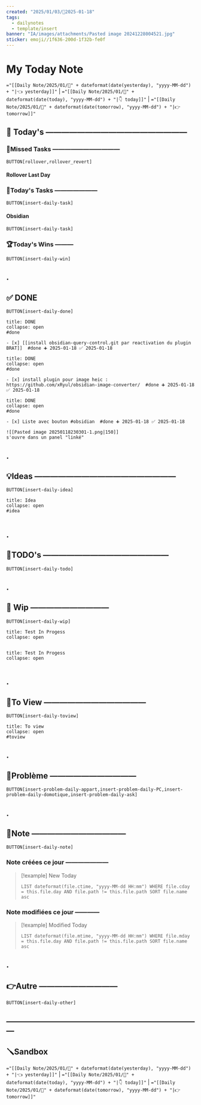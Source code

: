 ```yaml
---
created: "2025/01/03/📒2025-01-18"
tags:
  - dailynotes
  - template/insert
banner: "IA/images/attachments/Pasted image 20241228004521.jpg"
sticker: emoji//1f636-200d-1f32b-fe0f
---
```

# My Today Note

`="[[Daily Note/2025/01/📒" + dateformat(date(yesterday), "yyyy-MM-dd") + "|👈 yesterday]]"` | `="[[Daily Note/2025/01/📒" + dateformat(date(today), "yyyy-MM-dd") + "|👇 today]]"` | `="[[Daily Note/2025/01/📒" + dateformat(date(tomorrow), "yyyy-MM-dd") + "|👉 tomorrow]]"`


## 📅 Today's ——————————————————

### 🥷Missed Tasks ———————————

`BUTTON[rollover,rollover_revert]`
#### Rollover Last Day

### 🚀Today's Tasks ———————

 `BUTTON[insert-daily-task]`
 
#### Obsidian

`BUTTON[insert-daily-task]`

### 🏆Today's Wins ———

`BUTTON[insert-daily-win]`

## .
## ✅ DONE 

 `BUTTON[insert-daily-done]`
 

`````ad-done
title: DONE
collapse: open
#done 

- [x] [[install obsidian-query-control.git par reactivation du plugin BRAT]]  #done ➕ 2025-01-18 ✅ 2025-01-18

`````
 

`````ad-done
title: DONE
collapse: open
#done 

- [x] install plugin pour image heic : https://github.com/xRyul/obsidian-image-converter/  #done ➕ 2025-01-18 ✅ 2025-01-18

`````
 

`````ad-done
title: DONE
collapse: open
#done 

- [x] Liste avec bouton #obsidian  #done ➕ 2025-01-18 ✅ 2025-01-18

![[Pasted image 20250118230301-1.png|150]]
s'ouvre dans un panel "linké"
`````



 
## .
## 💡Ideas ——————————————————

 `BUTTON[insert-daily-idea]`
 

`````ad-attention
title: Idea
collapse: open
#idea 


`````

 
## .
## 📎TODO's ————————————————

`BUTTON[insert-daily-todo]`
 
 




## .
## 🚧 Wip ——————————

`BUTTON[insert-daily-wip]`
 

`````ad-example
title: Test In Progess
collapse: open


`````
 

`````ad-example
title: Test In Progess
collapse: open


`````





## .
## 👀To View —————————————

`BUTTON[insert-daily-toview]`
 

`````ad-important
title: To view
collapse: open
#toview 

`````



## .
## 🚨Problème ———————————

`BUTTON[insert-problem-daily-appart,insert-problem-daily-PC,insert-problem-daily-domotique,insert-problem-daily-ask]`

## .
## 📝Note ————————————

`BUTTON[insert-daily-note]`


### Note créées ce jour ———————
> [!example] New Today
> ```dataview
> LIST dateformat(file.ctime, "yyyy-MM-dd HH:mm") WHERE file.cday = this.file.day AND file.path != this.file.path SORT file.name asc
> ```
> 
### Note modifiées ce jour ————
> [!example] Modified Today
> ```dataview 
> LIST dateformat(file.mtime, "yyyy-MM-dd HH:mm") WHERE file.mday = this.file.day AND file.path != this.file.path SORT file.name asc
> ```
> 

## .
## 👉Autre ——————————

`BUTTON[insert-daily-other]`


## —————————————————————————
## 🪛Sandbox 







`="[[Daily Note/2025/01/📒" + dateformat(date(yesterday), "yyyy-MM-dd") + "|👈 yesterday]]"` | `="[[Daily Note/2025/01/📒" + dateformat(date(today), "yyyy-MM-dd") + "|👇 today]]"` | `="[[Daily Note/2025/01/📒" + dateformat(date(tomorrow), "yyyy-MM-dd") + "|👉 tomorrow]]"`
